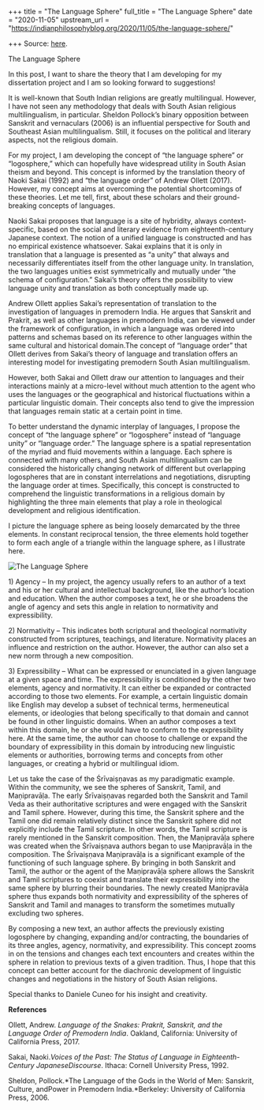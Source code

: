 +++
title = "The Language Sphere"
full_title = "The Language Sphere"
date = "2020-11-05"
upstream_url = "https://indianphilosophyblog.org/2020/11/05/the-language-sphere/"

+++
Source: [here](https://indianphilosophyblog.org/2020/11/05/the-language-sphere/).

The Language Sphere

In this post, I want to share the theory that I am developing for my
dissertation project and I am so looking forward to suggestions!

It is well-known that South Indian religions are greatly multilingual.
However, I have not seen any methodology that deals with South Asian
religious multilingualism, in particular. Sheldon Pollock’s binary
opposition between Sanskrit and vernaculars (2006) is an influential
perspective for South and Southeast Asian multilingualism. Still, it
focuses on the political and literary aspects, not the religious
domain.

For my project, I am developing the concept of “the language sphere” or
“logosphere,” which can hopefully have widespread utility in South Asian
theism and beyond. This concept is informed by the translation theory of
Naoki Sakai (1992) and “the language order” of Andrew Ollett (2017).
However, my concept aims at overcoming the potential shortcomings of
these theories. Let me tell, first, about these scholars and their
ground-breaking concepts of languages.

Naoki Sakai proposes that language is a site of hybridity, always
context-specific, based on the social and literary evidence from
eighteenth-century Japanese context. The notion of a unified language is
constructed and has no empirical existence whatsoever. Sakai explains
that it is only in translation that a language is presented as “a unity”
that always and necessarily differentiates itself from the other
language unity. In translation, the two languages unities exist
symmetrically and mutually under “the schema of configuration.” Sakai’s
theory offers the possibility to view language unity and translation as
both conceptually made up.

Andrew Ollett applies Sakai’s representation of translation to the
investigation of languages in premodern India. He argues that Sanskrit
and Prakrit, as well as other languages in premodern India, can be
viewed under the framework of configuration, in which a language was
ordered into patterns and schemas based on its reference to other
languages within the same cultural and historical domain.The concept of
“language order” that Ollett derives from Sakai’s theory of language and
translation offers an interesting model for investigating premodern
South Asian multilingualism.

However, both Sakai and Ollett draw our attention to languages and their
interactions mainly at a micro-level without much attention to the agent
who uses the languages or the geographical and historical fluctuations
within a particular linguistic domain. Their concepts also tend to give
the impression that languages remain static at a certain point in time.

To better understand the dynamic interplay of languages, I propose the
concept of “the language sphere” or “logosphere” instead of “language
unity” or “language order.” The language sphere is a spatial
representation of the myriad and fluid movements within a language. Each
sphere is connected with many others, and South Asian multilingualism
can be considered the historically changing network of different but
overlapping logospheres that are in constant interrelations and
negotiations, disrupting the language order at times. Specifically, this
concept is constructed to comprehend the linguistic transformations in a
religious domain by highlighting the three main elements that play a
role in theological development and religious identification.

I picture the language sphere as being loosely demarcated by the three
elements. In constant reciprocal tension, the three elements hold
together to form each angle of a triangle within the language sphere, as
I illustrate here.

![**The Language
Sphere**](http://indianphilosophyblog.org/wp-content/uploads/sites/2/2020/11/Screen-Shot-2020-11-05-at-1.40.41-AM-1024x802.png)

1\) Agency – In my project, the agency usually refers to an author of a
text and his or her cultural and intellectual background, like the
author’s location and education. When the author composes a text, he or
she broadens the angle of agency and sets this angle in relation to
normativity and expressibility.

2\) Normativity – This indicates both scriptural and theological
normativity constructed from scriptures, teachings, and literature.
Normativity places an influence and restriction on the author. However,
the author can also set a new norm through a new composition.

3\) Expressibility – What can be expressed or enunciated in a given
language at a given space and time. The expressibility is conditioned by
the other two elements, agency and normativity. It can either be
expanded or contracted according to those two elements. For example, a
certain linguistic domain like English may develop a subset of technical
terms, hermeneutical elements, or ideologies that belong specifically to
that domain and cannot be found in other linguistic domains. When an
author composes a text within this domain, he or she would have to
conform to the expressibility here. At the same time, the author can
choose to challenge or expand the boundary of expressibility in this
domain by introducing new linguistic elements or authorities, borrowing
terms and concepts from other languages, or creating a hybrid or
multilingual idiom.

Let us take the case of the Śrīvaiṣṇavas as my paradigmatic example.
Within the community, we see the spheres of Sanskrit, Tamil, and
Maṇipravāḷa. The early Śrīvaiṣṇavas regarded both the Sanskrit and Tamil
Veda as their authoritative scriptures and were engaged with the
Sanskrit and Tamil sphere. However, during this time, the Sanskrit
sphere and the Tamil one did remain relatively distinct since the
Sanskrit sphere did not explicitly include the Tamil scripture. In other
words, the Tamil scripture is rarely mentioned in the Sanskrit
composition. Then, the Maṇipravāḷa sphere was created when the
Śrīvaiṣṇava authors began to use Maṇipravāḷa in the composition. The
Śrīvaiṣṇava Maṇipravāḷa is a significant example of the functioning of
such language sphere. By bringing in both Sanskrit and Tamil, the author
or the agent of the Maṇipravāḷa sphere allows the Sanskrit and Tamil
scriptures to coexist and translate their expressibility into the same
sphere by blurring their boundaries. The newly created Maṇipravāḷa
sphere thus expands both normativity and expressibility of the spheres
of Sanskrit and Tamil and manages to transform the sometimes mutually
excluding two spheres.

By composing a new text, an author affects the previously existing
logosphere by changing, expanding and/or contracting, the boundaries of
its three angles, agency, normativity, and expressibility. This concept
zooms in on the tensions and changes each text encounters and creates
within the sphere in relation to previous texts of a given tradition.
Thus, I hope that this concept can better account for the diachronic
development of linguistic changes and negotiations in the history of
South Asian religions.

Special thanks to Daniele Cuneo for his insight and creativity.

**References**

Ollett, Andrew. *Language of the Snakes: Prakrit, Sanskrit, and the
Language Order of Premodern India*. Oakland, California: University of
California Press, 2017.

Sakai, Naoki.*Voices of the Past: The Status of Language in
Eighteenth-Century JapaneseDiscourse*. Ithaca: Cornell University
Press, 1992.

Sheldon, Pollock.*The Language of the Gods in the World of Men:
Sanskrit, Culture, andPower in Premodern India.*Berkeley: University
of California Press, 2006.
